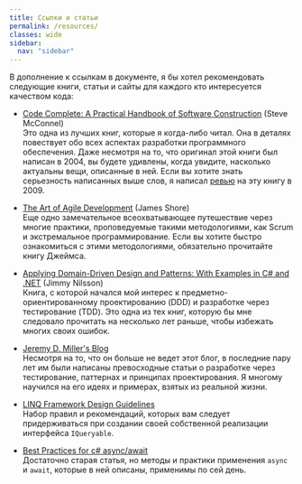 ```yaml
---
title: Ссылки и статьи
permalink: /resources/
classes: wide
sidebar:
  nav: "sidebar"
---
```


В дополнение к ссылкам в документе, я бы хотел рекомендовать следующие книги, статьи и сайты для каждого кто интересуется качеством кода:

* [Code Complete: A Practical Handbook of Software Construction](http://www.amazon.com/Code-Complete-Practical-Handbook-Construction/dp/0735619670) (Steve McConnel)  
Это одна из лучших книг, которые я когда-либо читал. Она в деталях повествует обо всех аспектах разработки программного обеспечения. Даже несмотря на то, что оригинал этой книги был написан в 2004, вы будете удивлены, когда увидите, насколько актуальны вещи, описанные в ней. Если вы хотите знать серьезность написанных выше слов, я написал [ревью](http://www.continuousimprover.com/2009/07/book-review-code-complete-2nd-edition.html) на эту книгу в 2009.

* [The Art of Agile Development](http://www.amazon.com/Art-Agile-Development-James-Shore/dp/0596527675) (James Shore)  
 Еще одно замечательное всеохватывающее путешествие через многие практики, проповедуемые такими методологиями, как Scrum и экстремальное программирование. Если вы хотите быстро ознакомиться с этими методологиями, обязательно прочитайте книгу Джеймса. 

* [Applying Domain-Driven Design and Patterns: With Examples in C# and .NET](http://www.amazon.com/Applying-Domain-Driven-Design-Patterns-Examples/dp/0321268202) (Jimmy Nilsson)  
Книга, с которой начался мой интерес к предметно-ориентированному проектированию (DDD) и разработке через тестирование (TDD). Это одна из тех книг, которую бы мне следовало прочитать на несколько лет раньше, чтобы избежать многих своих ошибок.

* [Jeremy D. Miller's Blog](http://codebetter.com/jeremymiller/author/jeremymiller/)  
Несмотря на то, что он больше не ведет этот блог, в последние пару лет им были написаны превосходные статьи о разработке через тестирование, паттернах и принципах проектирования. Я многому научился на его идеях и примерах, взятых из реальной жизни.

* [LINQ Framework Design Guidelines](https://blogs.msdn.microsoft.com/mirceat/2008/03/12/linq-framework-design-guidelines/)  
Набор правил и рекомендаций, которых вам следует придерживаться при создании своей собственной реализации интерфейса `IQueryable`. 

* [Best Practices for c# async/await](https://msdn.microsoft.com/en-us/magazine/jj991977.aspx)  
Достаточно старая статья, но методы и практики применения `async` и `await`, которые в ней описаны, применимы по сей день.
